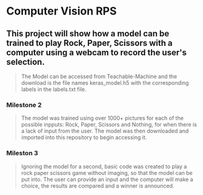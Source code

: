 # Computer Vision RPS

## This project will show how a model can be trained to play Rock, Paper, Scissors with a computer using a webcam to record the user's selection. 
> The Model can be accessed from Teachable-Machine and the download is the file names keras_model.h5 with the corresponding labels in the labels.txt file.

### Milestone 2
> The model was trained using over 1000+ pictures for each of the possible inpputs: Rock, Paper, Scissors and Nothing, for when there is a lack of input from the user. The model was then downloaded and imported into this repository to begin accessing it.

### Mileston 3
> Ignoring the model for a second, basic code was created to play a rock paper scissors game without imaging, so that the model can be put into. The user can provide an input and the computer will make a choice, the results are compared and a winner is announced.

